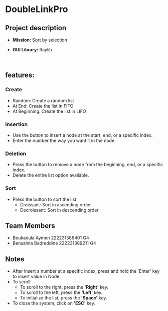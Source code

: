 # DoubleLinkPro

## Project description

- **Mission:** Sort by selection
- **GUI Library:** Raylib
  
  <br>
 ## features:
### Create

- Random: Create a random list
- At End: Create the list in FIFO
- At Beginning: Create the list in LIFO

### Insertion

- Use the button to insert a node at the start, end, or a specific index.
- Enter the number the way you want it in the node.

### Deletion

- Press the button to remove a node from the beginning, end, or a specific index.
- Delete the entire list option available.

### Sort

- Press the button to sort the list
  - Croissant: Sort in ascending order
  - Decroissant: Sort in descending order

## Team Members

- Boukaoula Aymen 222231586401 G4
- Bensalma Badreddine 222231389211 G4

## Notes

- After insert a number at a specific index, press and hold the 'Enter' key to insert value in Node.
- To scroll:
  - To scroll to the right, press the **'Right'** key.
  - To scroll to the left, press the **'Left'** key.
  - To initialize the list, press the **'Space'** key.
- To close the system, click on **'ESC'** key.

